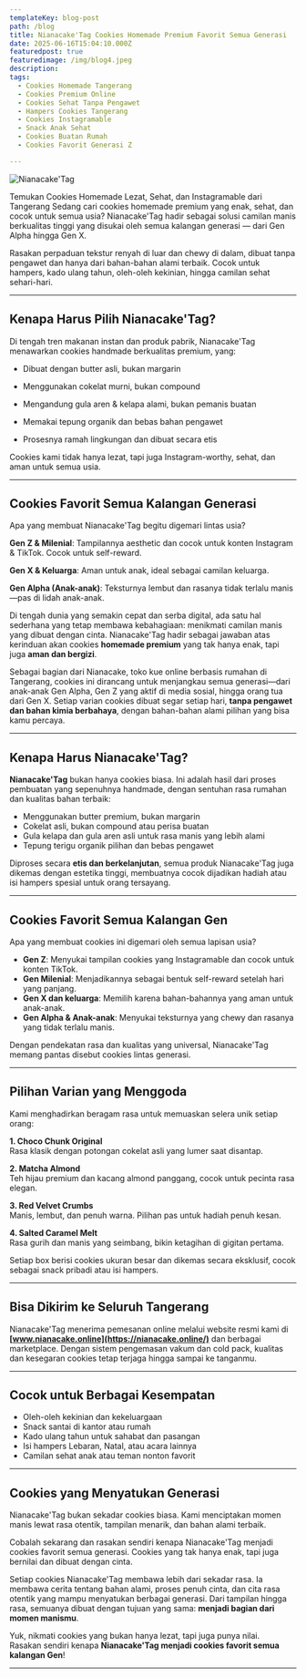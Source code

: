 ```yaml
---
templateKey: blog-post
path: /blog
title: Nianacake'Tag Cookies Homemade Premium Favorit Semua Generasi
date: 2025-06-16T15:04:10.000Z
featuredpost: true
featuredimage: /img/blog4.jpeg
description: 
tags:
  - Cookies Homemade Tangerang
  - Cookies Premium Online
  - Cookies Sehat Tanpa Pengawet
  - Hampers Cookies Tangerang
  - Cookies Instagramable
  - Snack Anak Sehat
  - Cookies Buatan Rumah
  - Cookies Favorit Generasi Z

---
```


![Nianacake'Tag](/img/blog4.jpeg)


Temukan Cookies Homemade Lezat, Sehat, dan Instagramable dari Tangerang
Sedang cari cookies homemade premium yang enak, sehat, dan cocok untuk semua usia?
Nianacake'Tag hadir sebagai solusi camilan manis berkualitas tinggi yang disukai oleh semua kalangan generasi — dari Gen Alpha hingga Gen X.

Rasakan perpaduan tekstur renyah di luar dan chewy di dalam, dibuat tanpa pengawet dan hanya dari bahan-bahan alami terbaik. Cocok untuk hampers, kado ulang tahun, oleh-oleh kekinian, hingga camilan sehat sehari-hari.

---

## Kenapa Harus Pilih Nianacake'Tag?
Di tengah tren makanan instan dan produk pabrik, Nianacake'Tag menawarkan cookies handmade berkualitas premium, yang:

- Dibuat dengan butter asli, bukan margarin

- Menggunakan cokelat murni, bukan compound

- Mengandung gula aren & kelapa alami, bukan pemanis buatan

- Memakai tepung organik dan bebas bahan pengawet

- Prosesnya ramah lingkungan dan dibuat secara etis

Cookies kami tidak hanya lezat, tapi juga Instagram-worthy, sehat, dan aman untuk semua usia.

---

## Cookies Favorit Semua Kalangan Generasi
Apa yang membuat Nianacake'Tag begitu digemari lintas usia?

**Gen Z & Milenial**: Tampilannya aesthetic dan cocok untuk konten Instagram & TikTok. Cocok untuk self-reward.

**Gen X & Keluarga**: Aman untuk anak, ideal sebagai camilan keluarga.

**Gen Alpha (Anak-anak)**: Teksturnya lembut dan rasanya tidak terlalu manis—pas di lidah anak-anak.


Di tengah dunia yang semakin cepat dan serba digital, ada satu hal sederhana yang tetap membawa kebahagiaan: menikmati camilan manis yang dibuat dengan cinta. Nianacake'Tag hadir sebagai jawaban atas kerinduan akan cookies **homemade premium** yang tak hanya enak, tapi juga **aman dan bergizi**. 

Sebagai bagian dari Nianacake, toko kue online berbasis rumahan di Tangerang, cookies ini dirancang untuk menjangkau semua generasi—dari anak-anak Gen Alpha, Gen Z yang aktif di media sosial, hingga orang tua dari Gen X. Setiap varian cookies dibuat segar setiap hari, **tanpa pengawet dan bahan kimia berbahaya**, dengan bahan-bahan alami pilihan yang bisa kamu percaya.

---

## Kenapa Harus Nianacake'Tag?

**Nianacake'Tag** bukan hanya cookies biasa. Ini adalah hasil dari proses pembuatan yang sepenuhnya handmade, dengan sentuhan rasa rumahan dan kualitas bahan terbaik:

- Menggunakan butter premium, bukan margarin
- Cokelat asli, bukan compound atau perisa buatan
- Gula kelapa dan gula aren asli untuk rasa manis yang lebih alami
- Tepung terigu organik pilihan dan bebas pengawet

Diproses secara **etis dan berkelanjutan**, semua produk Nianacake'Tag juga dikemas dengan estetika tinggi, membuatnya cocok dijadikan hadiah atau isi hampers spesial untuk orang tersayang.

---

## Cookies Favorit Semua Kalangan Gen

Apa yang membuat cookies ini digemari oleh semua lapisan usia?

- **Gen Z**: Menyukai tampilan cookies yang Instagramable dan cocok untuk konten TikTok.
- **Gen Milenial**: Menjadikannya sebagai bentuk self-reward setelah hari yang panjang.
- **Gen X dan keluarga**: Memilih karena bahan-bahannya yang aman untuk anak-anak.
- **Gen Alpha & Anak-anak**: Menyukai teksturnya yang chewy dan rasanya yang tidak terlalu manis.


Dengan pendekatan rasa dan kualitas yang universal, Nianacake'Tag memang pantas disebut cookies lintas generasi.

---

## Pilihan Varian yang Menggoda

Kami menghadirkan beragam rasa untuk memuaskan selera unik setiap orang:

**1. Choco Chunk Original**  
Rasa klasik dengan potongan cokelat asli yang lumer saat disantap. 

**2. Matcha Almond**  
Teh hijau premium dan kacang almond panggang, cocok untuk pecinta rasa elegan.

**3. Red Velvet Crumbs**  
Manis, lembut, dan penuh warna. Pilihan pas untuk hadiah penuh kesan.

**4. Salted Caramel Melt**  
Rasa gurih dan manis yang seimbang, bikin ketagihan di gigitan pertama.

Setiap box berisi cookies ukuran besar dan dikemas secara eksklusif, cocok sebagai snack pribadi atau isi hampers.

---

## Bisa Dikirim ke Seluruh Tangerang


Nianacake'Tag menerima pemesanan online melalui website resmi kami di **[www.nianacake.online](https://nianacake.online/)** dan berbagai marketplace. Dengan sistem pengemasan vakum dan cold pack, kualitas dan kesegaran cookies tetap terjaga hingga sampai ke tanganmu.


---

## Cocok untuk Berbagai Kesempatan

- Oleh-oleh kekinian dan kekeluargaan  
- Snack santai di kantor atau rumah  
- Kado ulang tahun untuk sahabat dan pasangan  
- Isi hampers Lebaran, Natal, atau acara lainnya  
- Camilan sehat anak atau teman nonton favorit  

---


## Cookies yang Menyatukan Generasi

Nianacake'Tag bukan sekadar cookies biasa.
Kami menciptakan momen manis lewat rasa otentik, tampilan menarik, dan bahan alami terbaik.

Cobalah sekarang dan rasakan sendiri kenapa Nianacake'Tag menjadi cookies favorit semua generasi.
Cookies yang tak hanya enak, tapi juga bernilai dan dibuat dengan cinta.



Setiap cookies Nianacake'Tag membawa lebih dari sekadar rasa. Ia membawa cerita tentang bahan alami, proses penuh cinta, dan cita rasa otentik yang mampu menyatukan berbagai generasi. Dari tampilan hingga rasa, semuanya dibuat dengan tujuan yang sama: **menjadi bagian dari momen manismu**.

Yuk, nikmati cookies yang bukan hanya lezat, tapi juga punya nilai.  
Rasakan sendiri kenapa **Nianacake'Tag menjadi cookies favorit semua kalangan Gen**!

---


